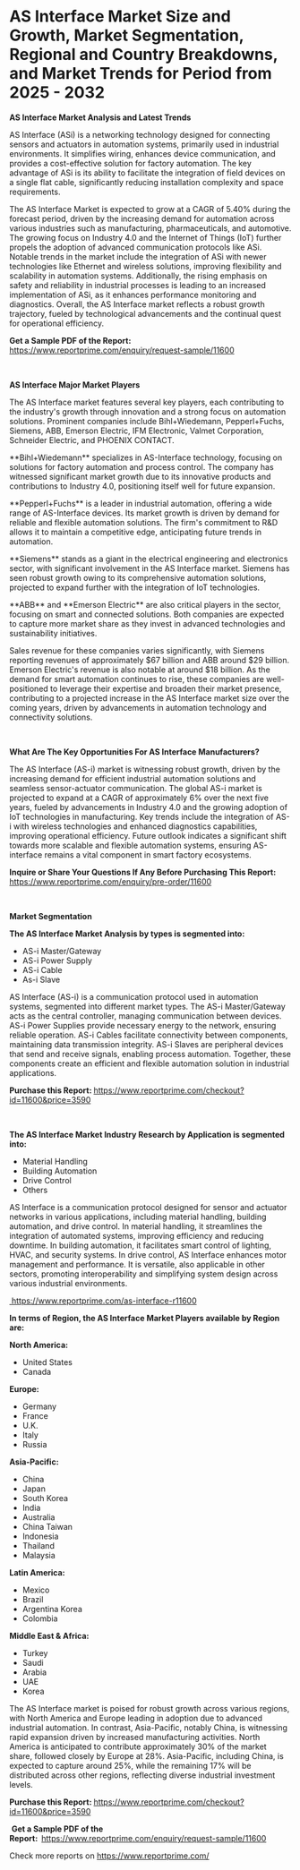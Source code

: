 <p><h1>AS Interface Market Size and Growth, Market Segmentation, Regional and Country Breakdowns, and Market Trends for Period from 2025 -  2032</h1></p><p><strong>AS Interface Market Analysis and Latest Trends</strong></p>
<p><p>AS Interface (ASi) is a networking technology designed for connecting sensors and actuators in automation systems, primarily used in industrial environments. It simplifies wiring, enhances device communication, and provides a cost-effective solution for factory automation. The key advantage of ASi is its ability to facilitate the integration of field devices on a single flat cable, significantly reducing installation complexity and space requirements.</p><p>The AS Interface Market is expected to grow at a CAGR of 5.40% during the forecast period, driven by the increasing demand for automation across various industries such as manufacturing, pharmaceuticals, and automotive. The growing focus on Industry 4.0 and the Internet of Things (IoT) further propels the adoption of advanced communication protocols like ASi. Notable trends in the market include the integration of ASi with newer technologies like Ethernet and wireless solutions, improving flexibility and scalability in automation systems. Additionally, the rising emphasis on safety and reliability in industrial processes is leading to an increased implementation of ASi, as it enhances performance monitoring and diagnostics. Overall, the AS Interface market reflects a robust growth trajectory, fueled by technological advancements and the continual quest for operational efficiency.</p></p>
<p><strong>Get a Sample PDF of the Report:&nbsp;</strong> <a href="https://www.reportprime.com/enquiry/request-sample/11600?utm_campaign=3290&utm_medium=2&utm_source=Github&utm_content=ia&utm_term=21032025&utm_id=as-interface">https://www.reportprime.com/enquiry/request-sample/11600</a></p>
<p>&nbsp;</p>
<p><strong>AS Interface Major Market Players</strong></p>
<p><p>The AS Interface market features several key players, each contributing to the industry's growth through innovation and a strong focus on automation solutions. Prominent companies include Bihl+Wiedemann, Pepperl+Fuchs, Siemens, ABB, Emerson Electric, IFM Electronic, Valmet Corporation, Schneider Electric, and PHOENIX CONTACT.</p><p>**Bihl+Wiedemann** specializes in AS-Interface technology, focusing on solutions for factory automation and process control. The company has witnessed significant market growth due to its innovative products and contributions to Industry 4.0, positioning itself well for future expansion.</p><p>**Pepperl+Fuchs** is a leader in industrial automation, offering a wide range of AS-Interface devices. Its market growth is driven by demand for reliable and flexible automation solutions. The firm's commitment to R&D allows it to maintain a competitive edge, anticipating future trends in automation.</p><p>**Siemens** stands as a giant in the electrical engineering and electronics sector, with significant involvement in the AS Interface market. Siemens has seen robust growth owing to its comprehensive automation solutions, projected to expand further with the integration of IoT technologies.</p><p>**ABB** and **Emerson Electric** are also critical players in the sector, focusing on smart and connected solutions. Both companies are expected to capture more market share as they invest in advanced technologies and sustainability initiatives.</p><p>Sales revenue for these companies varies significantly, with Siemens reporting revenues of approximately $67 billion and ABB around $29 billion. Emerson Electric's revenue is also notable at around $18 billion. As the demand for smart automation continues to rise, these companies are well-positioned to leverage their expertise and broaden their market presence, contributing to a projected increase in the AS Interface market size over the coming years, driven by advancements in automation technology and connectivity solutions.</p></p>
<p>&nbsp;</p>
<p><strong>What Are The Key Opportunities For AS Interface Manufacturers?</strong></p>
<p><p>The AS Interface (AS-i) market is witnessing robust growth, driven by the increasing demand for efficient industrial automation solutions and seamless sensor-actuator communication. The global AS-i market is projected to expand at a CAGR of approximately 6% over the next five years, fueled by advancements in Industry 4.0 and the growing adoption of IoT technologies in manufacturing. Key trends include the integration of AS-i with wireless technologies and enhanced diagnostics capabilities, improving operational efficiency. Future outlook indicates a significant shift towards more scalable and flexible automation systems, ensuring AS-interface remains a vital component in smart factory ecosystems.</p></p>
<p><strong>Inquire or Share Your Questions If Any Before Purchasing This Report:</strong> <a href="https://www.reportprime.com/enquiry/pre-order/11600?utm_campaign=3290&utm_medium=2&utm_source=Github&utm_content=ia&utm_term=21032025&utm_id=as-interface">https://www.reportprime.com/enquiry/pre-order/11600</a></p>
<p>&nbsp;</p>
<p><strong>Market Segmentation</strong></p>
<p><strong>The AS Interface Market Analysis by types is segmented into:</strong></p>
<p><ul><li>AS-i Master/Gateway</li><li>AS-i Power Supply</li><li>AS-i Cable</li><li>As-i Slave</li></ul></p>
<p><p>AS Interface (AS-i) is a communication protocol used in automation systems, segmented into different market types. The AS-i Master/Gateway acts as the central controller, managing communication between devices. AS-i Power Supplies provide necessary energy to the network, ensuring reliable operation. AS-i Cables facilitate connectivity between components, maintaining data transmission integrity. AS-i Slaves are peripheral devices that send and receive signals, enabling process automation. Together, these components create an efficient and flexible automation solution in industrial applications.</p></p>
<p><strong>Purchase this Report:&nbsp;</strong><a href="https://www.reportprime.com/checkout?id=11600&price=3590&utm_campaign=3290&utm_medium=2&utm_source=Github&utm_content=ia&utm_term=21032025&utm_id=as-interface">https://www.reportprime.com/checkout?id=11600&price=3590</a></p>
<p>&nbsp;</p>
<p><strong>The AS Interface Market Industry Research by Application is segmented into:</strong></p>
<p><ul><li>Material Handling</li><li>Building Automation</li><li>Drive Control</li><li>Others</li></ul></p>
<p><p>AS Interface is a communication protocol designed for sensor and actuator networks in various applications, including material handling, building automation, and drive control. In material handling, it streamlines the integration of automated systems, improving efficiency and reducing downtime. In building automation, it facilitates smart control of lighting, HVAC, and security systems. In drive control, AS Interface enhances motor management and performance. It is versatile, also applicable in other sectors, promoting interoperability and simplifying system design across various industrial environments.</p></p>
<p><a href="https://www.reportprime.com/as-interface-r11600?utm_campaign=3290&utm_medium=2&utm_source=Github&utm_content=ia&utm_term=21032025&utm_id=as-interface">&nbsp;https://www.reportprime.com/as-interface-r11600</a></p>
<p><strong>In terms of Region, the AS Interface Market Players available by Region are:</strong></p>
<p>
    <p> <strong> North America: </strong>
        <ul>
            <li>United States</li>
            <li>Canada</li>
        </ul>
        </p> 
    <p> <strong> Europe: </strong>
        <ul>
            <li>Germany</li>
            <li>France</li>
            <li>U.K.</li>
            <li>Italy</li>
            <li>Russia</li>
        </ul>
        </p> 
    <p> <strong> Asia-Pacific: </strong>
        <ul>
            <li>China</li>
            <li>Japan</li>
            <li>South Korea</li>
            <li>India</li>
            <li>Australia</li>
            <li>China Taiwan</li>
            <li>Indonesia</li>
            <li>Thailand</li>
            <li>Malaysia</li>
        </ul>
        </p> 
    <p> <strong> Latin America: </strong>
        <ul>
            <li>Mexico</li>
            <li>Brazil</li>
            <li>Argentina Korea</li>
            <li>Colombia</li>
        </ul>
        </p> 
    <p> <strong> Middle East & Africa: </strong>
        <ul>
            <li>Turkey</li>
            <li>Saudi</li>
            <li>Arabia</li>
            <li>UAE</li>
            <li>Korea</li>
        </ul>
    </p>
    </p>
<p><p>The AS Interface market is poised for robust growth across various regions, with North America and Europe leading in adoption due to advanced industrial automation. In contrast, Asia-Pacific, notably China, is witnessing rapid expansion driven by increased manufacturing activities. North America is anticipated to contribute approximately 30% of the market share, followed closely by Europe at 28%. Asia-Pacific, including China, is expected to capture around 25%, while the remaining 17% will be distributed across other regions, reflecting diverse industrial investment levels.</p></p>
<p><strong>Purchase this Report: </strong><a href="https://www.reportprime.com/checkout?id=11600&price=3590&utm_campaign=3290&utm_medium=2&utm_source=Github&utm_content=ia&utm_term=21032025&utm_id=as-interface">https://www.reportprime.com/checkout?id=11600&price=3590</a></p>
<p>&nbsp;<strong>Get a Sample PDF of the Report:&nbsp;&nbsp;</strong><a href="https://www.reportprime.com/enquiry/request-sample/11600?utm_campaign=3290&utm_medium=2&utm_source=Github&utm_content=ia&utm_term=21032025&utm_id=as-interface">https://www.reportprime.com/enquiry/request-sample/11600</a></p>
<p><strong></strong></p>
<p>Check more reports on <a href="https://www.reportprime.com/?utm_campaign=3290&utm_medium=2&utm_source=Github&utm_content=ia&utm_term=21032025&utm_id=as-interface">https://www.reportprime.com/</a></p>